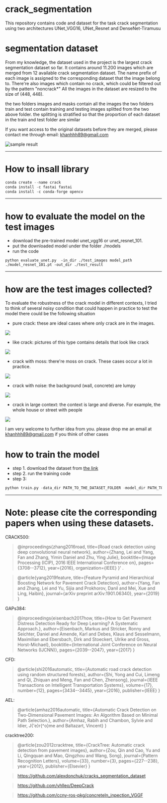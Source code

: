# crack_segmentation
This repository contains code and dataset for the task crack segmentation using two architectures UNet_VGG16, UNet_Resnet and DenseNet-Tiramusu

# segmentation dataset
From my knowledge, the dataset used in the project is the largest crack segmentation dataset so far. 
It contains around 11.200 images which are merged from 12 available crack segmentation dataset.
The name prefix of each image is assigned to the corresponding dataset that the image belong to. 
There're also images which contain no crack, which could be filtered out by the pattern "noncrack*"
All the images in the dataset are resized to the size of (448, 448).

the two folders images and masks contain all the images
the two folders train and test contain training and testing images splitted from the two above folder. 
the splitting is stratified so that the proportion of each dataset in the train and test folder are similar

If you want access to the original datasets before they are merged, please contact me through email: khanhhh89@gmail.com

![sample result](./assets/intro.png)

***
# How to insall library
```python
conda create --name crack
conda install -c fastai fastai 
conda install -c conda-forge opencv 
```

***
# how to evaluate the model on the test images
- download the pre-trained model unet_vgg16 or unet_resnet_101.
- put the downloaded model under the folder ./models
- run the code
```pythonstub
python evaluate_unet.py  -in_dir ./test_images model_path ./model_resnet_101.pt -out_dir ./test_result
```

***
# how are the test images collected?
To evaluate the robustness of the crack model in different contexts, I tried to think of several noisy condition that could happen in practice to test the model
there could be the following situation

- pure crack: these are  ideal cases where only crack are in the images.

![](./assets/pure_crack.jpg)

- like crack: pictures of this type contains details that look like crack 

![](./assets/like_crack.jpg)

- crack with moss: there're moss on crack. These cases occur a lot in practice.

![](./assets/crack_with_moss.jpg)

- crack with noise: the background (wall, concrete) are lumpy  

![](./assets/crack_noise.jpg)

- crack in large context: the context is large and diverse. For example, the whole house or street with people

![](./assets/crack_in_large_context.jpeg)

I am very welcome to further idea from you. please drop me an email at khanhhh89@gmail.com if you think of other cases

# how to train the model
- step 1. download the dataset from [the link](https://drive.google.com/open?id=1xrOqv0-3uMHjZyEUrerOYiYXW_E8SUMP)
- step 2. run the training code
- step 3: 
```python 
python train.py -data_dir PATH_TO_THE_DATASET_FOLDER -model_dir PATH_TO_MODEL_DIRECTORY -model_type resnet_101
```

***

# Note: please cite the corresponding papers when using these datasets.

CRACK500:
>@inproceedings{zhang2016road,
  title={Road crack detection using deep convolutional neural network},
  author={Zhang, Lei and Yang, Fan and Zhang, Yimin Daniel and Zhu, Ying Julie},
  booktitle={Image Processing (ICIP), 2016 IEEE International Conference on},
  pages={3708--3712},
  year={2016},
  organization={IEEE}
}' .

>@article{yang2019feature,
  title={Feature Pyramid and Hierarchical Boosting Network for Pavement Crack Detection},
  author={Yang, Fan and Zhang, Lei and Yu, Sijia and Prokhorov, Danil and Mei, Xue and Ling, Haibin},
  journal={arXiv preprint arXiv:1901.06340},
  year={2019}
}

GAPs384: 
>@inproceedings{eisenbach2017how,
  title={How to Get Pavement Distress Detection Ready for Deep Learning? A Systematic Approach.},
  author={Eisenbach, Markus and Stricker, Ronny and Seichter, Daniel and Amende, Karl and Debes, Klaus
          and Sesselmann, Maximilian and Ebersbach, Dirk and Stoeckert, Ulrike
          and Gross, Horst-Michael},
  booktitle={International Joint Conference on Neural Networks (IJCNN)},
  pages={2039--2047},
  year={2017}
}

CFD: 
>@article{shi2016automatic,
  title={Automatic road crack detection using random structured forests},
  author={Shi, Yong and Cui, Limeng and Qi, Zhiquan and Meng, Fan and Chen, Zhensong},
  journal={IEEE Transactions on Intelligent Transportation Systems},
  volume={17},
  number={12},
  pages={3434--3445},
  year={2016},
  publisher={IEEE}
}

AEL: 
>@article{amhaz2016automatic,
  title={Automatic Crack Detection on Two-Dimensional Pavement Images: An Algorithm Based on Minimal Path Selection.},
  author={Amhaz, Rabih and Chambon, Sylvie and Idier, J{\'e}r{\^o}me and Baltazart, Vincent}
}

cracktree200: 
>@article{zou2012cracktree,
  title={CrackTree: Automatic crack detection from pavement images},
  author={Zou, Qin and Cao, Yu and Li, Qingquan and Mao, Qingzhou and Wang, Song},
  journal={Pattern Recognition Letters},
  volume={33},
  number={3},
  pages={227--238},
  year={2012},
  publisher={Elsevier}
}

>https://github.com/alexdonchuk/cracks_segmentation_dataset

>https://github.com/yhlleo/DeepCrack

>https://github.com/ccny-ros-pkg/concreteIn_inpection_VGGF